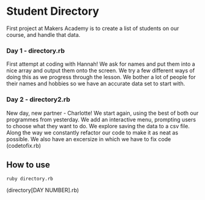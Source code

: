 Student Directory
=================

First project at Makers Academy is to create a list of students on our course, and handle that data.

### Day 1 - directory.rb
First attempt at coding with Hannah! We ask for names and put them into a nice array and output them onto the screen. We try a few different ways of doing this as we progress through the lesson. We bother a lot of people for their names and hobbies so we have an accurate data set to start with.

### Day 2 - directory2.rb
New day, new partner - Charlotte! We start again, using the best of both our programmes from yesterday. We add an interactive menu, prompting users to choose what they want to do. We explore saving the data to a csv file. Along the way we constantly refactor our code to make it as neat as possible. We also have an excersize in which we have to fix code (codetofix.rb)

How to use
----------
```shell
ruby directory.rb
```
(directory[DAY NUMBER].rb)